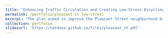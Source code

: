 ```yaml
---
title: "Enhancing Traffic Circulation and Creating Low-Stress Bicycling Routes: A Comprehensive Plan for Pleasant Street, Dorchester, MA"
permalink: /portfolio/pleasant-st-low-stress
excerpt: "The plan aimed to improve the Pleasant Street neighborhood by removing through traffic, ensuring that drivers who do not have local origins or destinations are rerouted away from the area. It also focuses on creating low-stress bicycling streets that provide a safe, comfortable, and enjoyable experience for cyclists by minimizing their exposure to high traffic volumes and speeds.<br/><img src='/images/pleasant_st.jpg'>"
collection: portfolio
slidesurl: 'https://natdave.github.io/files/pleasant_st.pdf'
---
```

